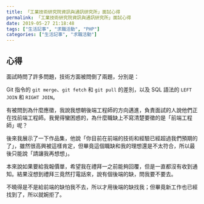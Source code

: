 ```yaml
---
title: 「工業技術研究院資訊與通訊研究所」面試心得
permalink: 「工業技術研究院資訊與通訊研究所」面試心得
date: 2019-05-27 21:18:48
tags: ["生活記事", "求職活動", "PHP"]
categories: ["生活記事", "求職活動"]
---
```


## 心得

面試時問了許多問題，技術方面被問倒了兩題，分別是：

Git 指令的 `git merge`、`git fetch` 和 `git pull` 的差別，以及 SQL 語法的 `LEFT JOIN` 和 `RIGHT JOIN`。

有被問到為什麼應徵，我說我想朝後端工程師的方向邁進，負責面試的人說他們正在找前端工程師。我覺得蠻困惑的，為什麼職缺上不寫清楚要徵的是「前端工程師」呢？

後來我展示了一下作品集，他說「你目前在前端的技術和經驗已經超過我們預期的了」，雖然很高興被這樣肯定，但畢竟這個職缺和我的理想還是不太符合，所以最後只能說「請讓我再想想」。

本來說如果要給我報價單，希望我在禮拜一之前能夠回覆，但是一直都沒有收到通知。結果沒想到禮拜三竟然打電話來，說有個後端的缺，問我要不要去。

不曉得是不是給前端的缺怕我不去，所以才用後端的缺找我；但畢竟新工作也已經找到了，所以就婉拒了。
